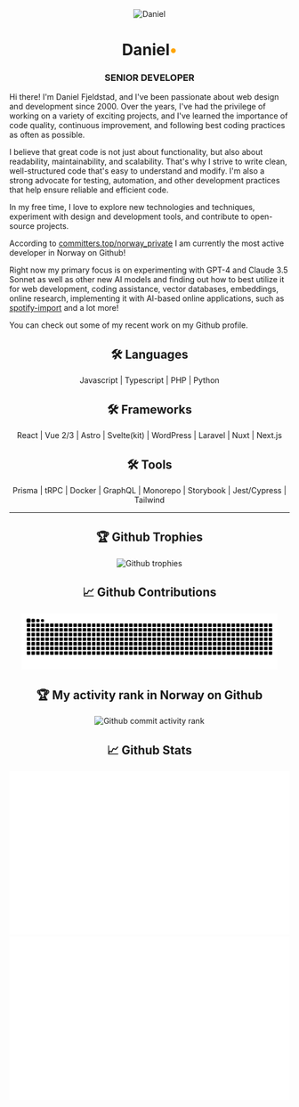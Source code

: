 <div align="center">
  <img src="your-header-image.svg" alt="Daniel" />
</div>

<div align="center">
  <h1>Daniel<span style="color: #FFA500">•</span></h1>
  <h3>SENIOR DEVELOPER</h3>
</div>

Hi there! I'm Daniel Fjeldstad, and I've been passionate about web design and development since 2000. Over the years, I've had the privilege of working on a variety of exciting projects, and I've learned the importance of code quality, continuous improvement, and following best coding practices as often as possible.

I believe that great code is not just about functionality, but also about readability, maintainability, and scalability. That's why I strive to write clean, well-structured code that's easy to understand and modify. I'm also a strong advocate for testing, automation, and other development practices that help ensure reliable and efficient code.

In my free time, I love to explore new technologies and techniques, experiment with design and development tools, and contribute to open-source projects.

According to [committers.top/norway_private](https://committers.top/norway_private) I am currently the most active developer in Norway on Github!

Right now my primary focus is on experimenting with GPT-4 and Claude 3.5 Sonnet as well as other new AI models and finding out how to best utilize it for web development, coding assistance, vector databases, embeddings, online research, implementing it with AI-based online applications, such as [spotify-import](https://github.com/w3bdesign/spotify-import) and a lot more!

You can check out some of my recent work on my Github profile.

<div align="center">
  <h2>🛠️ Languages</h2>
  Javascript | Typescript | PHP | Python
  
  <h2>🛠️ Frameworks</h2>
  React | Vue 2/3 | Astro | Svelte(kit) | WordPress | Laravel | Nuxt | Next.js
  
  <h2>🛠️ Tools</h2>
  Prisma | tRPC | Docker | GraphQL | Monorepo | Storybook | Jest/Cypress | Tailwind
</div>

<hr/>

<div align="center">
  <h2>🏆 Github Trophies</h2>
  <img src="https://github-profile-trophy.vercel.app/?username=w3bdesign&rank=SECRET,SSS,SS,S&margin-w=10&margin-h=5&row=2&column=3" alt="Github trophies" />

  <h2>📈 Github Contributions</h2>
  <img height="100" src="https://raw.githubusercontent.com/w3bdesign/w3bdesign/output/github-contribution-grid-snake.svg" alt="Github contribution snake" />

  <h2>🏆 My activity rank in Norway on Github</h2>
  <img src="https://user-badge.committers.top/norway_private/w3bdesign.svg?" alt="Github commit activity rank">

  <h2>📈 Github Stats</h2>
  <img src="https://github.com/w3bdesign/github-stats/blob/master/generated/overview.svg" alt="Overview" />
  <img src="https://github.com/w3bdesign/github-stats/blob/master/generated/languages.svg" alt="Languages" />
</div>
